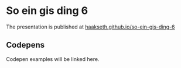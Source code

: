 # So ein gis ding 6

The presentation is published at [haakseth.github.io/so-ein-gis-ding-6](haakseth.github.io/so-ein-gis-ding-6)

## Codepens

Codepen examples will be linked here.
